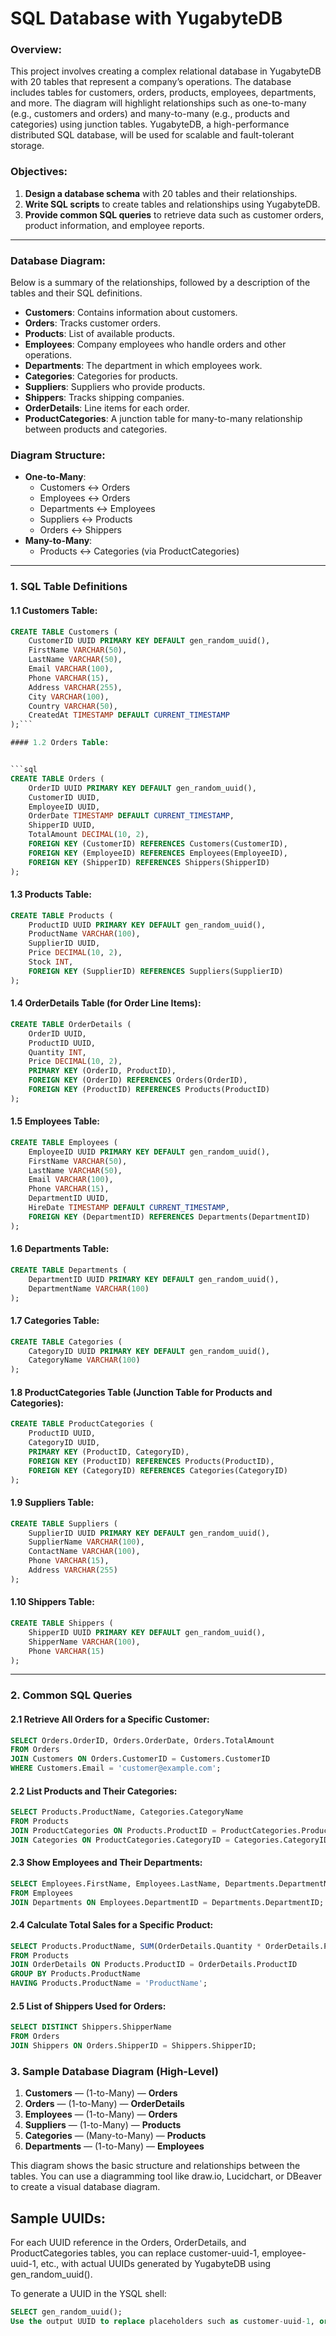 # SQL Database with YugabyteDB

### Overview:

This project involves creating a complex relational database in YugabyteDB with 20 tables that represent a company’s operations. The database includes tables for customers, orders, products, employees, departments, and more. The diagram will highlight relationships such as one-to-many (e.g., customers and orders) and many-to-many (e.g., products and categories) using junction tables. YugabyteDB, a high-performance distributed SQL database, will be used for scalable and fault-tolerant storage.

### Objectives:

1.  **Design a database schema** with 20 tables and their relationships.
2.  **Write SQL scripts** to create tables and relationships using YugabyteDB.
3.  **Provide common SQL queries** to retrieve data such as customer orders, product information, and employee reports.

----------

### Database Diagram:

Below is a summary of the relationships, followed by a description of the tables and their SQL definitions.

-   **Customers**: Contains information about customers.
-   **Orders**: Tracks customer orders.
-   **Products**: List of available products.
-   **Employees**: Company employees who handle orders and other operations.
-   **Departments**: The department in which employees work.
-   **Categories**: Categories for products.
-   **Suppliers**: Suppliers who provide products.
-   **Shippers**: Tracks shipping companies.
-   **OrderDetails**: Line items for each order.
-   **ProductCategories**: A junction table for many-to-many relationship between products and categories.

### Diagram Structure:

-   **One-to-Many**:
    -   Customers ↔ Orders
    -   Employees ↔ Orders
    -   Departments ↔ Employees
    -   Suppliers ↔ Products
    -   Orders ↔ Shippers
-   **Many-to-Many**:
    -   Products ↔ Categories (via ProductCategories)

----------

### 1. SQL Table Definitions

#### 1.1 Customers Table:


```sql
CREATE TABLE Customers (
    CustomerID UUID PRIMARY KEY DEFAULT gen_random_uuid(),
    FirstName VARCHAR(50),
    LastName VARCHAR(50),
    Email VARCHAR(100),
    Phone VARCHAR(15),
    Address VARCHAR(255),
    City VARCHAR(100),
    Country VARCHAR(50),
    CreatedAt TIMESTAMP DEFAULT CURRENT_TIMESTAMP
);```

#### 1.2 Orders Table:


```sql
CREATE TABLE Orders (
    OrderID UUID PRIMARY KEY DEFAULT gen_random_uuid(),
    CustomerID UUID,
    EmployeeID UUID,
    OrderDate TIMESTAMP DEFAULT CURRENT_TIMESTAMP,
    ShipperID UUID,
    TotalAmount DECIMAL(10, 2),
    FOREIGN KEY (CustomerID) REFERENCES Customers(CustomerID),
    FOREIGN KEY (EmployeeID) REFERENCES Employees(EmployeeID),
    FOREIGN KEY (ShipperID) REFERENCES Shippers(ShipperID)
);
```

#### 1.3 Products Table:


```sql
CREATE TABLE Products (
    ProductID UUID PRIMARY KEY DEFAULT gen_random_uuid(),
    ProductName VARCHAR(100),
    SupplierID UUID,
    Price DECIMAL(10, 2),
    Stock INT,
    FOREIGN KEY (SupplierID) REFERENCES Suppliers(SupplierID)
);
```

#### 1.4 OrderDetails Table (for Order Line Items):


```sql
CREATE TABLE OrderDetails (
    OrderID UUID,
    ProductID UUID,
    Quantity INT,
    Price DECIMAL(10, 2),
    PRIMARY KEY (OrderID, ProductID),
    FOREIGN KEY (OrderID) REFERENCES Orders(OrderID),
    FOREIGN KEY (ProductID) REFERENCES Products(ProductID)
);
```

#### 1.5 Employees Table:


```sql
CREATE TABLE Employees (
    EmployeeID UUID PRIMARY KEY DEFAULT gen_random_uuid(),
    FirstName VARCHAR(50),
    LastName VARCHAR(50),
    Email VARCHAR(100),
    Phone VARCHAR(15),
    DepartmentID UUID,
    HireDate TIMESTAMP DEFAULT CURRENT_TIMESTAMP,
    FOREIGN KEY (DepartmentID) REFERENCES Departments(DepartmentID)
);
```

#### 1.6 Departments Table:


```sql
CREATE TABLE Departments (
    DepartmentID UUID PRIMARY KEY DEFAULT gen_random_uuid(),
    DepartmentName VARCHAR(100)
);
```

#### 1.7 Categories Table:


```sql
CREATE TABLE Categories (
    CategoryID UUID PRIMARY KEY DEFAULT gen_random_uuid(),
    CategoryName VARCHAR(100)
);
```

#### 1.8 ProductCategories Table (Junction Table for Products and Categories):


```sql
CREATE TABLE ProductCategories (
    ProductID UUID,
    CategoryID UUID,
    PRIMARY KEY (ProductID, CategoryID),
    FOREIGN KEY (ProductID) REFERENCES Products(ProductID),
    FOREIGN KEY (CategoryID) REFERENCES Categories(CategoryID)
);
```

#### 1.9 Suppliers Table:


```sql
CREATE TABLE Suppliers (
    SupplierID UUID PRIMARY KEY DEFAULT gen_random_uuid(),
    SupplierName VARCHAR(100),
    ContactName VARCHAR(100),
    Phone VARCHAR(15),
    Address VARCHAR(255)
);
```

#### 1.10 Shippers Table:


```sql
CREATE TABLE Shippers (
    ShipperID UUID PRIMARY KEY DEFAULT gen_random_uuid(),
    ShipperName VARCHAR(100),
    Phone VARCHAR(15)
);
```

----------

### 2. Common SQL Queries

#### 2.1 Retrieve All Orders for a Specific Customer:


```sql
SELECT Orders.OrderID, Orders.OrderDate, Orders.TotalAmount
FROM Orders
JOIN Customers ON Orders.CustomerID = Customers.CustomerID
WHERE Customers.Email = 'customer@example.com';
``` 

#### 2.2 List Products and Their Categories:


```sql
SELECT Products.ProductName, Categories.CategoryName
FROM Products
JOIN ProductCategories ON Products.ProductID = ProductCategories.ProductID
JOIN Categories ON ProductCategories.CategoryID = Categories.CategoryID;
``` 

#### 2.3 Show Employees and Their Departments:


```sql
SELECT Employees.FirstName, Employees.LastName, Departments.DepartmentName
FROM Employees
JOIN Departments ON Employees.DepartmentID = Departments.DepartmentID;
``` 

#### 2.4 Calculate Total Sales for a Specific Product:


```sql
SELECT Products.ProductName, SUM(OrderDetails.Quantity * OrderDetails.Price) AS TotalSales
FROM Products
JOIN OrderDetails ON Products.ProductID = OrderDetails.ProductID
GROUP BY Products.ProductName
HAVING Products.ProductName = 'ProductName';
``` 

#### 2.5 List of Shippers Used for Orders:


```sql
SELECT DISTINCT Shippers.ShipperName
FROM Orders
JOIN Shippers ON Orders.ShipperID = Shippers.ShipperID;
```


### 3. Sample Database Diagram (High-Level)

1.  **Customers** — (1-to-Many) — **Orders**
2.  **Orders** — (1-to-Many) — **OrderDetails**
3.  **Employees** — (1-to-Many) — **Orders**
4.  **Suppliers** — (1-to-Many) — **Products**
5.  **Categories** — (Many-to-Many) — **Products**
6.  **Departments** — (1-to-Many) — **Employees**

This diagram shows the basic structure and relationships between the tables. You can use a diagramming tool like draw.io, Lucidchart, or DBeaver to create a visual database diagram.

## Sample UUIDs:
For each UUID reference in the Orders, OrderDetails, and ProductCategories tables, you can replace customer-uuid-1, employee-uuid-1, etc., with actual UUIDs generated by YugabyteDB using gen_random_uuid().

To generate a UUID in the YSQL shell:
```sql
SELECT gen_random_uuid();
Use the output UUID to replace placeholders such as customer-uuid-1, order-uuid-1, and product-uuid-1
```